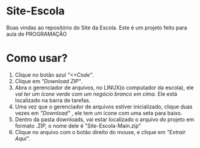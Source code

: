 # Site-Escola

Boas vindas ao repositório do Site da Escola. Este é um projeto feito para aula de PROGRAMAÇÃO

# Como usar?

1. Clique no botão azul *"<>Code"*.
2. Clique em *"Download ZIP"*. 
3. Abra o gerenciador de arquivos, no LINUX(o computador da escola), ele *vai ter um ícone verde com um negócio branco em cima.* Ele está localizado na barra de tarefas.
4. Uma vez que o gerenciador de arquivos estiver inicializado, clique duas vezes em *"Download"* , ele tem um ícone com uma seta para baixo.
5. Dentro da pasta downloads, vai estar localizado o arquivo do projeto em formato .ZIP, o nome dele é "Site-Escola-Main.zip"
6. Clique no arquivo com o botão direito do mouse, e clique em *"Extrair Aqui"*.

